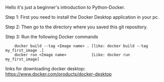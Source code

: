 Hello it's just a beginner's introduction to Python-Docker.

Step 1: First you need to install the Docker Desktop application in your pc. 

Step 2: Then go to the directory where you saved this git repository.

Step 3: Run the following Docker commands

        docker build --tag <Image name> . [like: docker build --tag my_first_image .]
        docker run <Image name>           [Like: docker run my_first_image]

links for downloading docker desktop: https://www.docker.com/products/docker-desktop
